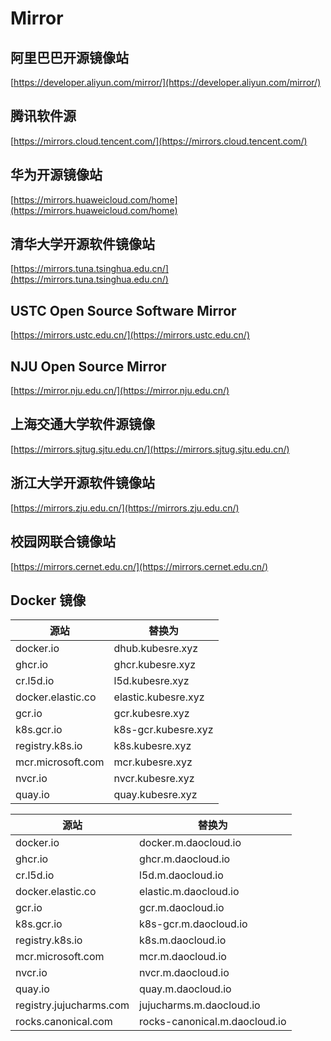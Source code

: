 # Mirror

## 阿里巴巴开源镜像站

[https://developer.aliyun.com/mirror/](https://developer.aliyun.com/mirror/)

## 腾讯软件源

[https://mirrors.cloud.tencent.com/](https://mirrors.cloud.tencent.com/)

## 华为开源镜像站

[https://mirrors.huaweicloud.com/home](https://mirrors.huaweicloud.com/home)

## 清华大学开源软件镜像站

[https://mirrors.tuna.tsinghua.edu.cn/](https://mirrors.tuna.tsinghua.edu.cn/)

## USTC Open Source Software Mirror

[https://mirrors.ustc.edu.cn/](https://mirrors.ustc.edu.cn/)

## NJU Open Source Mirror

[https://mirror.nju.edu.cn/](https://mirror.nju.edu.cn/)

## 上海交通大学软件源镜像

[https://mirrors.sjtug.sjtu.edu.cn/](https://mirrors.sjtug.sjtu.edu.cn/)

## 浙江大学开源软件镜像站

[https://mirrors.zju.edu.cn/](https://mirrors.zju.edu.cn/)

## 校园网联合镜像站

[https://mirrors.cernet.edu.cn/](https://mirrors.cernet.edu.cn/)

## Docker 镜像

| 源站              | 替换为              |
| ----------------- | ------------------- |
| docker.io         | dhub.kubesre.xyz    |
| ghcr.io           | ghcr.kubesre.xyz    |
| cr.l5d.io         | l5d.kubesre.xyz     |
| docker.elastic.co | elastic.kubesre.xyz |
| gcr.io            | gcr.kubesre.xyz     |
| k8s.gcr.io        | k8s-gcr.kubesre.xyz |
| registry.k8s.io   | k8s.kubesre.xyz     |
| mcr.microsoft.com | mcr.kubesre.xyz     |
| nvcr.io           | nvcr.kubesre.xyz    |
| quay.io           | quay.kubesre.xyz    |

| 源站                    | 替换为                        |
| ----------------------- | ----------------------------- |
| docker.io               | docker.m.daocloud.io          |
| ghcr.io                 | ghcr.m.daocloud.io            |
| cr.l5d.io               | l5d.m.daocloud.io             |
| docker.elastic.co       | elastic.m.daocloud.io         |
| gcr.io                  | gcr.m.daocloud.io             |
| k8s.gcr.io              | k8s-gcr.m.daocloud.io         |
| registry.k8s.io         | k8s.m.daocloud.io             |
| mcr.microsoft.com       | mcr.m.daocloud.io             |
| nvcr.io                 | nvcr.m.daocloud.io            |
| quay.io                 | quay.m.daocloud.io            |
| registry.jujucharms.com | jujucharms.m.daocloud.io      |
| rocks.canonical.com     | rocks-canonical.m.daocloud.io |
